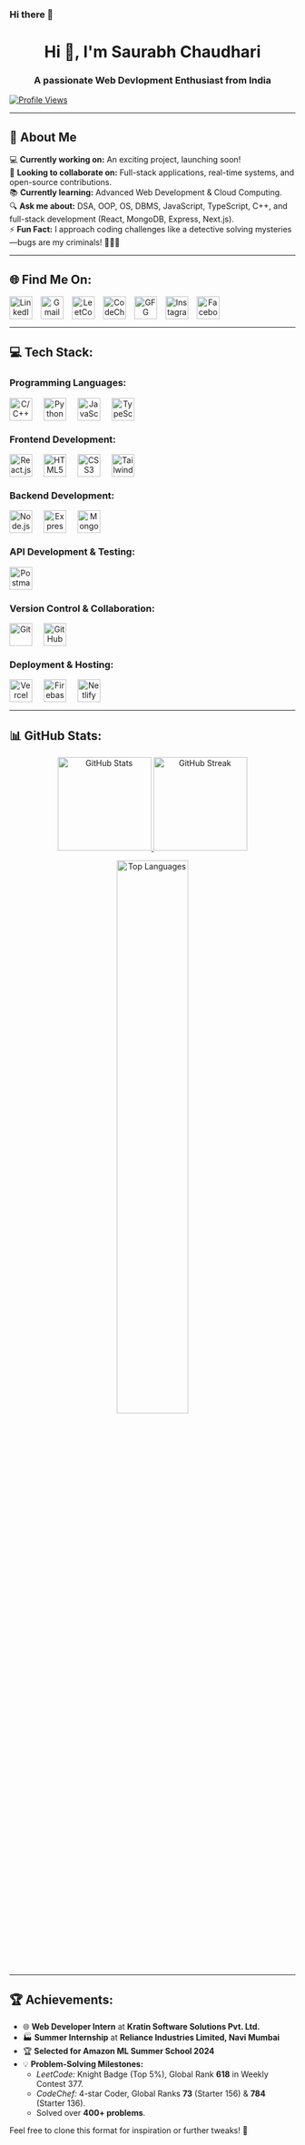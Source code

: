### Hi there 👋

<h1 align="center">Hi 👋, I'm Saurabh Chaudhari</h1>
<h3 align="center">A passionate Web Devlopment Enthusiast from India</h3>

<p align="left">
    <a href="https://visitcount.itsvg.in">
      <img src="https://visitcount.itsvg.in/api?id=Saurabh2244&icon=5&color=6" alt="Profile Views" />
    </a>
  </p>

---

## 🌟 About Me

💻 **Currently working on:** An exciting project, launching soon!  
🤝 **Looking to collaborate on:** Full-stack applications, real-time systems, and open-source contributions.  
📚 **Currently learning:** Advanced Web Development & Cloud Computing.  
🔍 **Ask me about:** DSA, OOP, OS, DBMS, JavaScript, TypeScript, C++, and full-stack development (React, MongoDB, Express, Next.js).  
⚡ **Fun Fact:** I approach coding challenges like a detective solving mysteries—bugs are my criminals! 🕵️‍♂️🐞

---

## 🌐 Find Me On:

<div align="center" style="display: flex; gap: 15px;">
  <a href="https://linkedin.com/in/saurabh-n-chaudhari-624725287/" target="_blank">
    <img src="https://img.shields.io/badge/LinkedIn-%230077B5.svg?style=flat&logo=linkedin&logoColor=white" alt="LinkedIn" height="40">
  </a>
  <a href="mailto:saurabhcnitrkl@gmail.com" target="_blank">
    <img src="https://img.shields.io/badge/Gmail-D14836?style=flat&logo=gmail&logoColor=white" alt="Gmail" height="40">
  </a>
  <a href="https://leetcode.com/u/" target="_blank">
    <img src="https://img.shields.io/badge/LeetCode-FFA116?style=flat&logo=leetcode&logoColor=black" alt="LeetCode" height="40">
  </a>
  <a href="https://www.codechef.com/users/" target="_blank">
    <img src="https://img.shields.io/badge/CodeChef-5B4638?style=flat&logo=codechef&logoColor=white" alt="CodeChef" height="40">
  </a>
  <a href="https://auth.geeksforgeeks.org/user/121meysqg" target="_blank">
    <img src="https://img.shields.io/badge/GFG-%2300A6A6.svg?style=flat-circle&logo=GeeksforGeeks&logoColor=white" alt="GFG" height="40">
  </a>
  <a href="https://instagram.com/saurabh2003_official" target="_blank">
    <img src="https://img.shields.io/badge/Instagram-%23E4405F.svg?style=flat&logo=Instagram&logoColor=white" alt="Instagram" height="40">
  </a>
  <a href="https://facebook.com/yourprofile" target="_blank">
    <img src="https://img.shields.io/badge/Facebook-%231877F2.svg?style=flat&logo=Facebook&logoColor=white" alt="Facebook" height="40">
  </a>
</div>

---

## 💻 Tech Stack:

### Programming Languages:
<div align="center" style="display: flex; gap: 20px;">
  <img src="https://img.shields.io/badge/C%2FC++-00599C?style=flat&logo=c%2B%2B&logoColor=white" alt="C/C++" height="40">
  <img src="https://img.shields.io/badge/Python-3776AB?style=flat&logo=python&logoColor=white" alt="Python" height="40">
  <img src="https://img.shields.io/badge/JavaScript-F7DF1E?style=flat&logo=javascript&logoColor=black" alt="JavaScript" height="40">
  <img src="https://img.shields.io/badge/TypeScript-3178C6?style=flat&logo=typescript&logoColor=white" alt="TypeScript" height="40">
</div>

### Frontend Development:
<div align="center" style="display: flex; gap: 20px;">
  <img src="https://img.shields.io/badge/React.js-61DAFB?style=flat&logo=react&logoColor=black" alt="React.js" height="40">
  <img src="https://img.shields.io/badge/HTML5-E34F26?style=flat&logo=html5&logoColor=white" alt="HTML5" height="40">
  <img src="https://img.shields.io/badge/CSS3-1572B6?style=flat&logo=css3&logoColor=white" alt="CSS3" height="40">
  <img src="https://img.shields.io/badge/Tailwind%20CSS-06B6D4?style=flat&logo=tailwind-css&logoColor=white" alt="Tailwind CSS" height="40">
</div>

### Backend Development:
<div align="center" style="display: flex; gap: 20px;">
  <img src="https://img.shields.io/badge/Node.js-339933?style=flat&logo=node.js&logoColor=white" alt="Node.js" height="40">
  <img src="https://img.shields.io/badge/Express.js-000000?style=flat&logo=express&logoColor=white" alt="Express.js" height="40">
  <img src="https://img.shields.io/badge/MongoDB-47A248?style=flat&logo=mongodb&logoColor=white" alt="MongoDB" height="40">
</div>

### API Development & Testing:
<div align="center" style="display: flex; gap: 20px;">
  <img src="https://img.shields.io/badge/Postman-FF6C37?style=flat&logo=postman&logoColor=white" alt="Postman" height="40">
</div>

### Version Control & Collaboration:
<div align="center" style="display: flex; gap: 20px;">
  <img src="https://img.shields.io/badge/Git-F1502F?style=flat&logo=git&logoColor=white" alt="Git" height="40">
  <img src="https://img.shields.io/badge/GitHub-181717?style=flat&logo=github&logoColor=white" alt="GitHub" height="40">
</div>

### Deployment & Hosting:
<div align="center" style="display: flex; gap: 20px;">
  <img src="https://img.shields.io/badge/Vercel-000000?style=flat&logo=vercel&logoColor=white" alt="Vercel" height="40">
  <img src="https://img.shields.io/badge/Firebase-FFCB2F?style=flat&logo=firebase&logoColor=black" alt="Firebase" height="40">
  <img src="https://img.shields.io/badge/Netlify-00C7B7?style=flat&logo=netlify&logoColor=white" alt="Netlify" height="40">
</div>

---

## 📊 GitHub Stats:

<p align="center">
  <a href="https://github.com/Saurabh2244">
    <img src="https://github-readme-stats.vercel.app/api?username=Saurabh2244&theme=radical&hide_border=false&include_all_commits=true&count_private=true" alt="GitHub Stats" height="165" />
  </a>
  <a href="https://github.com/Saurabh2244">
    <img src="https://github-readme-streak-stats.herokuapp.com/?user=Saurabh2244&theme=radical&hide_border=false" alt="GitHub Streak" height="165" />
  </a>
</p>

<p align="center">
  <a href="https://github.com/Saurabh2244">
    <img src="https://github-readme-stats.vercel.app/api/top-langs/?username=Saurabh2244&theme=radical&hide_border=false&include_all_commits=true&count_private=true&layout=compact" alt="Top Languages" width="50%" />
  </a>
</p>

---

## 🏆 Achievements:

- 🌐 **Web Developer Intern** at **Kratin Software Solutions Pvt. Ltd.**  
- 🏭 **Summer Internship** at **Reliance Industries Limited, Navi Mumbai**  
- 🏆 **Selected for Amazon ML Summer School 2024**  
- 💡 **Problem-Solving Milestones:**  
  - *LeetCode:* Knight Badge (Top 5%), Global Rank **618** in Weekly Contest 377.  
  - *CodeChef:* 4-star Coder, Global Ranks **73** (Starter 156) & **784** (Starter 136).  
  - Solved over **400+ problems**.

Feel free to clone this format for inspiration or further tweaks! 🎉
